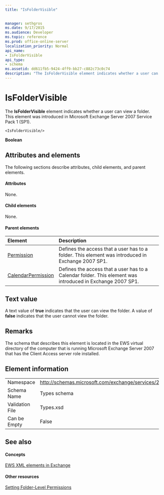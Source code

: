 ```yaml
---
title: "IsFolderVisible"
 
 
manager: sethgros
ms.date: 9/17/2015
ms.audience: Developer
ms.topic: reference
ms.prod: office-online-server
localization_priority: Normal
api_name:
- IsFolderVisible
api_type:
- schema
ms.assetid: dd611fb5-9424-4ff9-bb27-c882c73c0c74
description: "The IsFolderVisible element indicates whether a user can view a folder. This element was introduced in Microsoft Exchange Server 2007 Service Pack 1 (SP1)."
---
```


# IsFolderVisible

The **IsFolderVisible** element indicates whether a user can view a folder. This element was introduced in Microsoft Exchange Server 2007 Service Pack 1 (SP1). 
  
```
<IsFolderVisible/>
```

 **Boolean**
## Attributes and elements

The following sections describe attributes, child elements, and parent elements.
  
#### Attributes

None.
  
#### Child elements

None.
  
#### Parent elements

|**Element**|**Description**|
|:-----|:-----|
|[Permission](permission.md) <br/> |Defines the access that a user has to a folder. This element was introduced in Exchange 2007 SP1.  <br/> |
|[CalendarPermission](calendarpermission.md) <br/> |Defines the access that a user has to a Calendar folder. This element was introduced in Exchange 2007 SP1.  <br/> |
   
## Text value

A text value of **true** indicates that the user can view the folder. A value of **false** indicates that the user cannot view the folder. 
  
## Remarks

The schema that describes this element is located in the EWS virtual directory of the computer that is running Microsoft Exchange Server 2007 that has the Client Access server role installed.
  
## Element information

|||
|:-----|:-----|
|Namespace  <br/> |http://schemas.microsoft.com/exchange/services/2006/types  <br/> |
|Schema Name  <br/> |Types schema  <br/> |
|Validation File  <br/> |Types.xsd  <br/> |
|Can be Empty  <br/> |False  <br/> |
   
## See also

#### Concepts

[EWS XML elements in Exchange](ews-xml-elements-in-exchange.md)
#### Other resources

[Setting Folder-Level Permissions](http://msdn.microsoft.com/library/c7530e86-5112-401c-b10a-9c054ae59f07%28Office.15%29.aspx)


